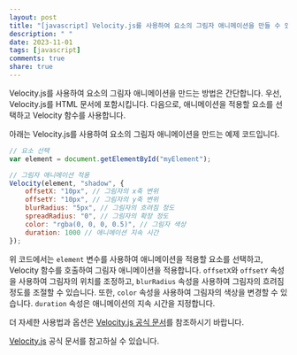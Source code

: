 ```yaml
---
layout: post
title: "[javascript] Velocity.js를 사용하여 요소의 그림자 애니메이션을 만들 수 있나요?"
description: " "
date: 2023-11-01
tags: [javascript]
comments: true
share: true
---
```


Velocity.js를 사용하여 요소의 그림자 애니메이션을 만드는 방법은 간단합니다. 우선, Velocity.js를 HTML 문서에 포함시킵니다. 다음으로, 애니메이션을 적용할 요소를 선택하고 Velocity 함수를 사용합니다.

아래는 Velocity.js를 사용하여 요소의 그림자 애니메이션을 만드는 예제 코드입니다.

```javascript
// 요소 선택
var element = document.getElementById("myElement");

// 그림자 애니메이션 적용
Velocity(element, "shadow", { 
    offsetX: "10px", // 그림자의 x축 변위
    offsetY: "10px", // 그림자의 y축 변위
    blurRadius: "5px", // 그림자의 흐려짐 정도
    spreadRadius: "0", // 그림자의 확장 정도
    color: "rgba(0, 0, 0, 0.5)", // 그림자 색상
    duration: 1000 // 애니메이션 지속 시간
});
```

위 코드에서는 `element` 변수를 사용하여 애니메이션을 적용할 요소를 선택하고, Velocity 함수를 호출하여 그림자 애니메이션을 적용합니다. `offsetX`와 `offsetY` 속성을 사용하여 그림자의 위치를 조정하고, `blurRadius` 속성을 사용하여 그림자의 흐려짐 정도를 조절할 수 있습니다. 또한, `color` 속성을 사용하여 그림자의 색상을 변경할 수 있습니다. `duration` 속성은 애니메이션의 지속 시간을 지정합니다.

더 자세한 사용법과 옵션은 [Velocity.js 공식 문서](http://velocityjs.org/)를 참조하시기 바랍니다.

[Velocity.js](http://velocityjs.org/) 공식 문서를 참고하실 수 있습니다.